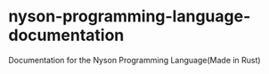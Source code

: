 # nyson-programming-language-documentation
Documentation for the Nyson Programming Language(Made in Rust)
